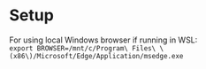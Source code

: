 # Setup
For using local Windows browser if running in WSL:  
`export BROWSER=/mnt/c/Program\ Files\ \(x86\)/Microsoft/Edge/Application/msedge.exe`
